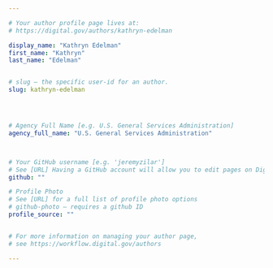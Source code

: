 ```yaml
---

# Your author profile page lives at:
# https://digital.gov/authors/kathryn-edelman

display_name: "Kathryn Edelman"
first_name: "Kathryn"
last_name: "Edelman"


# slug — the specific user-id for an author.
slug: kathryn-edelman




# Agency Full Name [e.g. U.S. General Services Administration]
agency_full_name: "U.S. General Services Administration"



# Your GitHub username [e.g. 'jeremyzilar']
# See [URL] Having a GitHub account will allow you to edit pages on DigitalGov. The image used in your GitHub account can also be used to populate your digital.gov profile photo.
github: ""

# Profile Photo
# See [URL] for a full list of profile photo options
# github-photo — requires a github ID
profile_source: ""


# For more information on managing your author page,
# see https://workflow.digital.gov/authors

---
```

